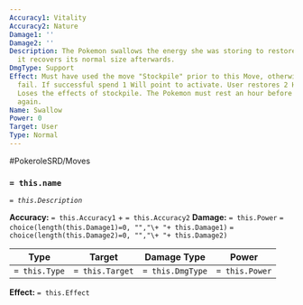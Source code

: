 ```yaml
---
Accuracy1: Vitality
Accuracy2: Nature
Damage1: ''
Damage2: ''
Description: The Pokemon swallows the energy she was storing to restore some damage,
  it recovers its normal size afterwards.
DmgType: Support
Effect: Must have used the move "Stockpile" prior to this Move, otherwise it will
  fail. If successful spend 1 Will point to activate. User restores 2 Health points.
  Loses the effects of stockpile. The Pokemon must rest an hour before using Swallow
  again.
Name: Swallow
Power: 0
Target: User
Type: Normal
---
```


#PokeroleSRD/Moves

### `= this.name` 
*`= this.Description`*

**Accuracy:** `= this.Accuracy1` + `= this.Accuracy2`
**Damage:** `= this.Power` `= choice(length(this.Damage1)=0, "","\+ "+ this.Damage1)` `= choice(length(this.Damage2)=0, "","\+ "+ this.Damage2)`

| Type          | Target          | Damage Type          | Power          |
| ------------- | --------------- | ---------------- | -------------- |
| `= this.Type` | `= this.Target` | `= this.DmgType` | `= this.Power` | 

**Effect:** `= this.Effect`